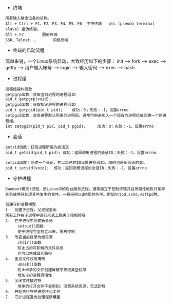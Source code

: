 - 终端
```
所有输入输出设备的总称。
Alt + Ctrl + F1、F2、F3、F4、F5、F6	字符终端   pts (pseudo terminal slave) 指伪终端。
Alt + F7		图形终端
SSH、Telnet...		网络终端
```

- 终端的启动流程

简单来说，一个Linux系统启动，大致经历如下的步骤：
init --> fork --> exec --> getty --> 用户输入帐号 --> login --> 输入密码 --> exec --> bash

- 进程组

```
进程组操作函数
getpgrp函数：获取当前进程的进程组ID
pid_t getpgrp(void); 
getpgid函数：获取指定进程的进程组ID
pid_t getpgid(pid_t pid);	 成功：0；失败：-1，设置errno
setpgid函数：改变进程默认所属的进程组。通常可用来加入一个现有的进程组或创建一个新进程组。
int setpgid(pid_t pid, pid_t pgid); 	成功：0；失败：-1，设置errno

```

- 会话

```
getsid函数：获取进程所属的会话ID
pid_t getsid(pid_t pid); 成功：返回调用进程的会话ID；失败：-1，设置errno

setsid函数：创建一个会话，并以自己的ID设置进程组ID，同时也是新会话的ID。
pid_t setsid(void);  成功：返回调用进程的会话ID；失败：-1，设置errno

```

- 守护进程

```
Daemon(精灵)进程，是Linux中的后台服务进程，通常独立于控制终端并且周期性地执行某种任务或等待处理某些发生的事件。一般采用以d结尾的名字。例如httpd,sshd,vsftpd等。

创建守护进程模型
1.	创建子进程，父进程退出
所有工作在子进程中进行形式上脱离了控制终端
2.	在子进程中创建新会话
　　	setsid()函数
　　	使子进程完全独立出来，脱离控制
3.	改变当前目录为根目录
　　	chdir()函数
　　	防止占用可卸载的文件系统
　　	也可以换成其它路径
4.	重设文件权限掩码
　　	umask()函数
　　	防止继承的文件创建屏蔽字拒绝某些权限
　　	增加守护进程灵活性
5.	关闭文件描述符
　　	继承的打开文件不会用到，浪费系统资源，无法卸载
6.	开始执行守护进程核心工作
7.	守护进程退出处理程序模型	
```
